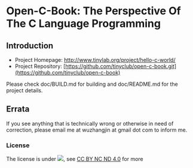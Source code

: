 # Open-C-Book: The Perspective Of The C Language Programming #


## Introduction

- Project Homepage: <http://www.tinylab.org/project/hello-c-world/>
- Project Repository: [https://github.com/tinyclub/open-c-book.git](https://github.com/tinyclub/open-c-book)

Please check doc/BUILD.md for building and doc/README.md for the project details.

## Errata

If you see anything that is technically wrong or otherwise in need of
correction, please email me at wuzhangjin at gmail dot com to inform me.

### License

The license is under ![](http://i.creativecommons.org/l/by-nc-nd/4.0/88x31.png), see [CC BY NC ND 4.0](http://creativecommons.org/licenses/by-nc-nd/4.0/) for more
